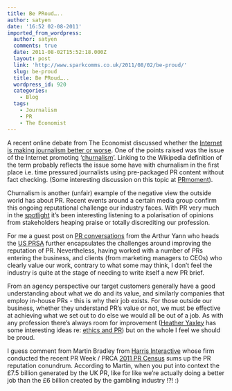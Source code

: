 ```yaml
---
title: Be PRoud…..
author: satyen
date: '16:52 02-08-2011'
imported_from_wordpress:
  author: satyen
  comments: true
  date: 2011-08-02T15:52:18.000Z
  layout: post
  link: 'http://www.sparkcomms.co.uk/2011/08/02/be-proud/'
  slug: be-proud
  title: Be PRoud…..
  wordpress_id: 920
  categories:
    - Blog
  tags:
    - Journalism
    - PR
    - The Economist
---
```


A recent online debate from The Economist discussed whether the [Internet is making journalism better or worse](http://www.economist.com/debate/days/view/720#con_statement_anchor). One of the points raised was the issue of the Internet promoting ‘[churnalism](http://tiny.cc/eum0f)’. Linking to the Wikipedia definition of the term probably reflects the issue some have with churnalism in the first place i.e. time pressured journalists using pre-packaged PR content without fact checking. (Some interesting discussion on this topic at [PRmoment](http://tiny.cc/hnr1v)).

Churnalism is another (unfair) example of the negative view the outside world has about PR. Recent events around a certain media group confirm this ongoing reputational challenge our industry faces. With PR very much in the [spotlight](http://www.prweek.com/news/1081180/Hacking-crisis-key-PR-players/?DCMP=ILC-SEARCH) it’s been interesting listening to a polarisation of opinions from stakeholders heaping praise or totally discrediting our profession.

For me a guest post on [PR conversations](http://www.prconversations.com/index.php/2011/07/arthur-yann-public-relations-in-a-fishbowl/) from the Arthur Yann who heads the [US PRSA](http://www.prsa.org/) further encapsulates the challenges around improving the reputation of PR. Nevertheless, having worked with a number of PRs entering the business, and clients (from marketing managers to CEOs) who clearly value our work, contrary to what some may think, I don’t feel the industry is quite at the stage of needing to write itself a new PR brief.

From an agency perspective our target customers generally have a good understanding about what we do and its value, and similarly companies that employ in-house PRs - this is why their job exists. For those outside our business, whether they understand PR’s value or not, we must be effective at achieving what we set out to do else we would all be out of a job. As with any profession there’s always room for improvement ([Heather Yaxley](http://www.prconversations.com/index.php/author/heather-yaxley/) has some interesting ideas re: [ethics and PR](http://www.prconversations.com/index.php/2011/07/pr-is-what-pr-does-a-question-of-ethics/comment-page-1/#comment-5527)) but on the whole I feel we should be proud.

I guess comment from Martin Bradley from [Harris Interactive](http://www.harrisinteractive.com/) whose firm conducted the recent PR Week / PRCA [2011 PR Census](http://www.prweek.com/news/1080127) sums up the PR reputation conundrum. According to Martin, when you put into context the £7.5 billion generated by the UK PR, like for like we’re actually doing a better job than the £6 billion created by the gambling industry !?! :)
